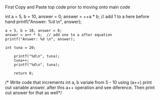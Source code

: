 First Copy and Paste top code prior to moving onto main code

int a = 5, b = 10, answer = 0;
	answer = ++a * b; // add 1 to a here before hand
	printf("Answer: %d \n", answer);

	a = 5, b = 10, answer = 0;
	answer = a++ * b;  // add one to a after equation
	printf("Answer: %d \n", answer);

	int tuna = 20;

		printf("%d\n", tuna);
		tuna++;
		printf("%d\n", tuna);

		return 0;



/* Write code that increments int a, b variale from 5 - 10 using (a++)
print out variable answer.  after this a++ operation and see diference.
Then print out answer for that as well*/
